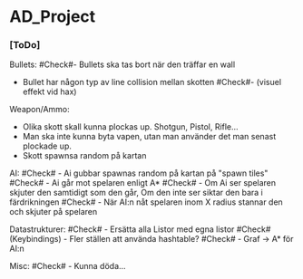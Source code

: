# AD_Project

### [ToDo]

Bullets:
#Check#- Bullets ska tas bort när den träffar en wall
- Bullet har någon typ av line collision mellan skotten
#Check#- (visuel effekt vid hax)

Weapon/Ammo:
- Olika skott skall kunna plockas up. Shotgun, Pistol, Rifle...
- Man ska inte kunna byta vapen, utan man använder det man senast plockade up.
- Skott spawnsa random på kartan

AI:
#Check# - Ai gubbar spawnas random på kartan på "spawn tiles"
#Check# - Ai går mot spelaren enligt A*
#Check# - Om Ai ser spelaren skjuter den samtidigt som den går, Om den inte ser siktar den bara i färdrikningen
#Check# - När AI:n nåt spelaren inom X radius stannar den och skjuter på spelaren

Datastrukturer:
 #Check# - Ersätta alla Listor med egna listor
 #Check# (Keybindings) - Fler ställen att använda hashtable?
#Check# - Graf -> A* för AI:n

Misc:
#Check# - Kunna döda...

